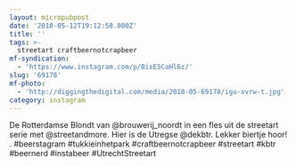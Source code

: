 ```yaml
---
layout: micropubpost
date: '2018-05-12T19:12:58.000Z'
title: ''
tags: >-
  streetart craftbeernotcrapbeer
mf-syndication:
  - 'https://www.instagram.com/p/BisE5CaHl6z/'
slug: '69178'
mf-photo:
  - 'http://diggingthedigital.com/media/2018-05-69178/igu-xvrw-t.jpg'
category: instagram
---
```

De Rotterdamse Blondt van @brouwerij_noordt in een fles uit de streetart serie met @streetandmore. Hier is de Utregse @dekbtr. Lekker biertje hoor!
.
#beerstagram #tukkieinhetpark #craftbeernotcrapbeer #streetart #kbtr #beernerd #instabeer #UtrechtStreetart
